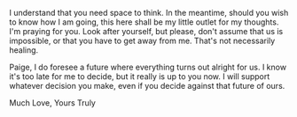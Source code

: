 I understand that you need space to think. In the meantime, should you wish to know how I am going, this here shall be my little outlet for my thoughts. I'm praying for you. Look after yourself, but please, don't assume that us is impossible, or that you have to get away from me. That's not necessarily healing. 

Paige, I do foresee a future where everything turns out alright for us. I know it's too late for me to decide, but it really is up to you now. I will support whatever decision you make, even if you decide against that future of ours.

Much Love,
Yours Truly
